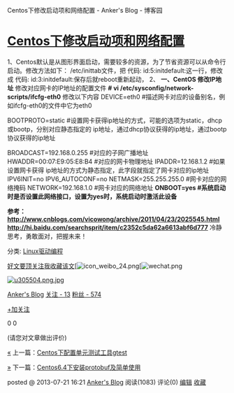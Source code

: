Centos下修改启动项和网络配置 - Anker's Blog - 博客园

# [Centos下修改启动项和网络配置](http://www.cnblogs.com/Anker/p/3203931.html)

1、Centos默认是从图形界面启动，需要较多的资源，为了节省资源可以从命令行启动。修改方法如下：
/etc/inittab文件，把
代码:
id:5:initdefault:这一行，修改成
代码:
id:3:initdefault:保存后就reboot重新起动，
2、
**一、CentOS 修改IP地址**
修改对应网卡的IP地址的配置文件
**# vi /etc/sysconfig/network-scripts/ifcfg-eth0**
修改以下内容
DEVICE=eth0 #描述网卡对应的设备别名，例如ifcfg-eth0的文件中它为eth0

BOOTPROTO=static #设置网卡获得ip地址的方式，可能的选项为static，dhcp或bootp，分别对应静态指定的 ip地址，通过dhcp协议获得的ip地址，通过bootp协议获得的ip地址

BROADCAST=192.168.0.255 #对应的子网广播地址
HWADDR=00:07:E9:05:E8:B4 #对应的网卡物理地址
IPADDR=12.168.1.2 #如果设置网卡获得 ip地址的方式为静态指定，此字段就指定了网卡对应的ip地址
IPV6INIT=no
IPV6_AUTOCONF=no
NETMASK=255.255.255.0 #网卡对应的网络掩码
NETWORK=192.168.1.0 #网卡对应的网络地址
**ONBOOT=yes #系统启动时是否设置此网络接口，设置为yes时，系统启动时激活此设备**

**参考：**
**http://www.cnblogs.com/vicowong/archive/2011/04/23/2025545.html**
**http://hi.baidu.com/searchsprit/item/c2352c5da62a6613abf6d777**
冷静思考，勇敢面对，把握未来！

分类: [Linux驱动编程](http://www.cnblogs.com/Anker/category/436373.html)

[好文要顶](Centos下修改启动项和网络配置%20-%20Anker_s%20Blog%20-%20博客园.md#)[关注我](Centos下修改启动项和网络配置%20-%20Anker_s%20Blog%20-%20博客园.md#)[收藏该文](Centos下修改启动项和网络配置%20-%20Anker_s%20Blog%20-%20博客园.md#)[![icon_weibo_24.png](Centos下修改启动项和网络配置%20-%20Anker_s%20Blog%20-%20博客园.md#)[![wechat.png](Centos下修改启动项和网络配置%20-%20Anker_s%20Blog%20-%20博客园.md#)

[![u305504.png.jpg](../_resources/fda31ef1d46b78171f461ecaf3d04288.jpg)](http://home.cnblogs.com/u/Anker/)

[Anker's Blog](http://home.cnblogs.com/u/Anker/)
[关注 - 13](http://home.cnblogs.com/u/Anker/followees)
[粉丝 - 574](http://home.cnblogs.com/u/Anker/followers)

 [+加关注](Centos下修改启动项和网络配置%20-%20Anker_s%20Blog%20-%20博客园.md#)

 0
0

(请您对文章做出评价)

[«](http://www.cnblogs.com/Anker/p/3203477.html) 上一篇：[Centos下配置单元测试工具gtest](http://www.cnblogs.com/Anker/p/3203477.html)

[»](http://www.cnblogs.com/Anker/p/3209764.html) 下一篇：[Centos6.4下安装protobuf及简单使用](http://www.cnblogs.com/Anker/p/3209764.html)

posted @ 2013-07-21 16:21  [Anker's Blog](http://www.cnblogs.com/Anker/) 阅读(1083) 评论(0) [编辑](http://i.cnblogs.com/EditPosts.aspx?postid=3203931)  [收藏](http://www.cnblogs.com/Anker/archive/2013/07/21/3203931.html#)